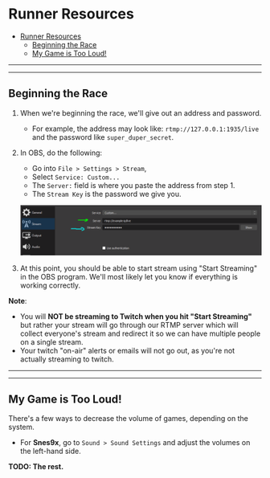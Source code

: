 # Runner Resources

- [Runner Resources](#runner-resources)
  - [Beginning the Race](#beginning-the-race)
  - [My Game is Too Loud!](#my-game-is-too-loud-)

---

---

## Beginning the Race

1. When we're beginning the race, we'll give out an address and password.
   - For example, the address may look like: `rtmp://127.0.0.1:1935/live` and the password like `super_duper_secret`.
2. In OBS, do the following:

   - Go into `File > Settings > Stream`,
   - Select `Service: Custom...`
   - The `Server:` field is where you paste the address from step 1.
   - The `Stream Key` is the password we give you.

   ![OBS RTMP Setup](../static/images/obs_rtmp_setup.PNG)

3. At this point, you should be able to start stream using "Start Streaming" in the OBS program. We'll most likely let you know if everything is working correctly.

**Note**:

- You will **NOT be streaming to Twitch when you hit "Start Streaming"** but rather your stream will go through our RTMP server which will collect everyone's stream and redirect it so we can have multiple people on a single stream.
- Your twitch "on-air" alerts or emails will not go out, as you're not actually streaming to twitch.

---

---

## My Game is Too Loud!

There's a few ways to decrease the volume of games, depending on the system.

- For **Snes9x**, go to `Sound > Sound Settings` and adjust the volumes on the left-hand side.

**TODO: The rest.**
